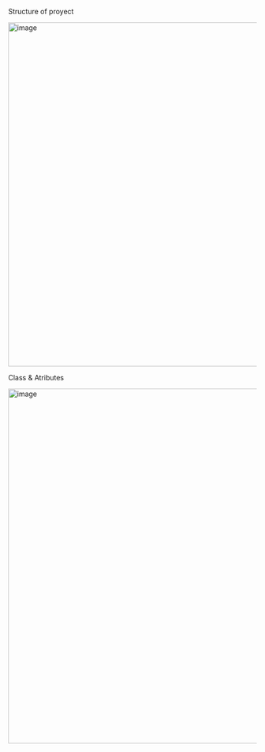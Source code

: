 Structure of proyect

<img width="994" height="696" alt="image" src="https://github.com/user-attachments/assets/bf7bf358-60a7-4b7e-a285-46af5ade720c" />


Class & Atributes 

<img width="809" height="718" alt="image" src="https://github.com/user-attachments/assets/e64e4baf-a9c3-4f81-9017-12bc2b7b9da4" />

